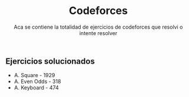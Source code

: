 <header>
<h1>Codeforces</h1>
<p>Aca se contiene la totalidad de ejercicios de codeforces que resolvi o intente resolver</p>
</header>
<section>
<h2>Ejercicios solucionados</h2>
<ul>
<li href ="https://github.com/Dearone13/Codeforces/blob/main/srcC%2B%2B/A_Square.cpp" target ="_blank">A. Square - 1929 </li>
<li href ="https://github.com/Dearone13/Codeforces/blob/main/srcC%2B%2B/A_Even_Odds.cpp" target ="_blank">A. Even Odds - 318 </li>
<li href ="https://github.com/Dearone13/Codeforces/blob/main/srcC%2B%2B/A_Keyboard.cpp" target ="_blank">A. Keyboard - 474 </li>
</ul>
</section>